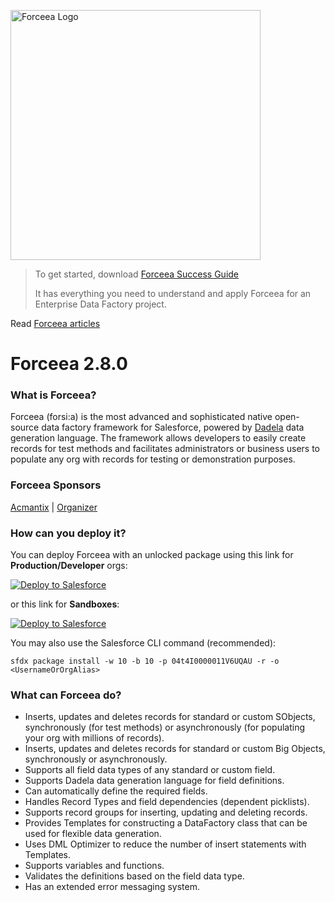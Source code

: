 <img alt="Forceea Logo"
       src="https://github.com/nmitrakis/Forceea/blob/master/Forceea-logo.PNG" width="400">
       
> To get started, download [Forceea Success Guide](https://link.acmantix.com/forceea-successguide)
> 
> It has everything you need to understand and apply Forceea for an Enterprise Data Factory project.
 
Read [Forceea articles](https://www.acmantix.com/forceea)

# Forceea 2.8.0

### What is Forceea?

Forceea (forsi:a) is the most advanced and sophisticated native open-source data factory framework for Salesforce, powered by [Dadela](https://github.com/Forceea/Dadela) data generation language. The framework allows developers to easily create records for test methods and facilitates administrators or business users to populate any org with records for testing or demonstration purposes.

### Forceea Sponsors

<a href="https://www.acmantix.com">Acmantix</a> | 
<a href="https://organizer.solutions/gopro.html">Organizer</a>
       
### How can you deploy it?
      
You can deploy Forceea with an unlocked package using this link for **Production/Developer** orgs:

<a href="https://link.acmantix.com/forceea-v28prod">
  <img alt="Deploy to Salesforce"
       src="https://raw.githubusercontent.com/afawcett/githubsfdeploy/master/src/main/webapp/resources/img/deploy.png">
</a>

or this link for **Sandboxes**:

<a href="https://link.acmantix.com/forceea-v28sb">
  <img alt="Deploy to Salesforce"
       src="https://raw.githubusercontent.com/afawcett/githubsfdeploy/master/src/main/webapp/resources/img/deploy.png">
</a>
                                                                                                                       
You may also use the Salesforce CLI command (recommended):
```
sfdx package install -w 10 -b 10 -p 04t4I0000011V6UQAU -r -o <UsernameOrOrgAlias>
```

### What can Forceea do?

* Inserts, updates and deletes records for standard or custom SObjects, synchronously (for test methods) or asynchronously (for populating your org with millions of records).
* Inserts, updates and deletes records for standard or custom Big Objects, synchronously or asynchronously.
* Supports all field data types of any standard or custom field.
* Supports Dadela data generation language for field definitions.
* Can automatically define the required fields.
* Handles Record Types and field dependencies (dependent picklists).
* Supports record groups for inserting, updating and deleting records.
* Provides Templates for constructing a DataFactory class that can be used for flexible data generation.
* Uses DML Optimizer to reduce the number of insert statements with Templates.
* Supports variables and functions.
* Validates the definitions based on the field data type.
* Has an extended error messaging system.

